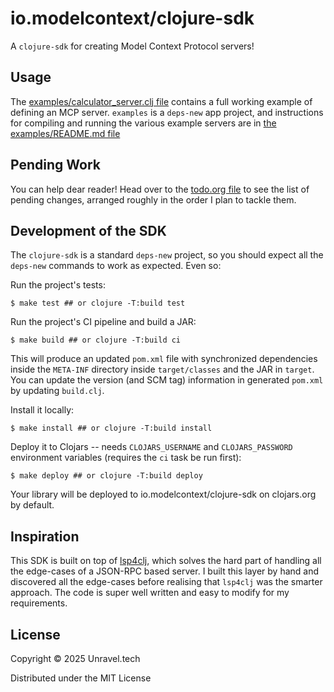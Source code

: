 # io.modelcontext/clojure-sdk

A `clojure-sdk` for creating Model Context Protocol servers!

## Usage

The [examples/calculator_server.clj
file](examples/calculator_server.clj) contains a full working example
of defining an MCP server. `examples` is a `deps-new` app project, and
instructions for compiling and running the various example servers are
in [the examples/README.md file](examples/README.md)

## Pending Work

You can help dear reader! Head over to the [todo.org file](todo.org)
to see the list of pending changes, arranged roughly in the order I
plan to tackle them.

## Development of the SDK

The `clojure-sdk` is a standard `deps-new` project, so you should
expect all the `deps-new` commands to work as expected. Even so:

Run the project's tests:

    $ make test ## or clojure -T:build test

Run the project's CI pipeline and build a JAR:

    $ make build ## or clojure -T:build ci

This will produce an updated `pom.xml` file with synchronized
dependencies inside the `META-INF` directory inside `target/classes`
and the JAR in `target`. You can update the version (and SCM tag)
information in generated `pom.xml` by updating `build.clj`.

Install it locally:

    $ make install ## or clojure -T:build install

Deploy it to Clojars -- needs `CLOJARS_USERNAME` and
`CLOJARS_PASSWORD` environment variables (requires the `ci` task be
run first):

    $ make deploy ## or clojure -T:build deploy

Your library will be deployed to io.modelcontext/clojure-sdk on
clojars.org by default.

## Inspiration

This SDK is built on top of
[lsp4clj](https://github.com/clojure-lsp/lsp4clj), which solves the
hard part of handling all the edge-cases of a JSON-RPC based server. I
built this layer by hand and discovered all the edge-cases before
realising that `lsp4clj` was the smarter approach. The code is super
well written and easy to modify for my requirements.

## License

Copyright © 2025 Unravel.tech

Distributed under the MIT License
